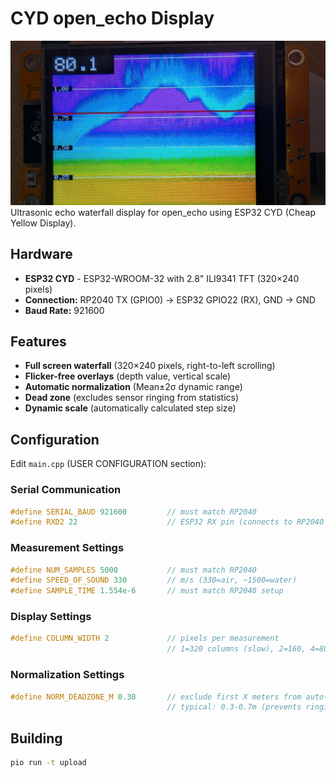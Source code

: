 # CYD open_echo Display
<img src="https://github.com/matztam/open_echo_cyd_display/blob/main/misc/img1.jpg?raw=true" />
Ultrasonic echo waterfall display for open_echo using ESP32 CYD (Cheap Yellow Display).

## Hardware

- **ESP32 CYD** - ESP32-WROOM-32 with 2.8" ILI9341 TFT (320×240 pixels)
- **Connection:** RP2040 TX (GPIO0) → ESP32 GPIO22 (RX), GND → GND
- **Baud Rate:** 921600

## Features

- **Full screen waterfall** (320×240 pixels, right-to-left scrolling)
- **Flicker-free overlays** (depth value, vertical scale)
- **Automatic normalization** (Mean±2σ dynamic range)
- **Dead zone** (excludes sensor ringing from statistics)
- **Dynamic scale** (automatically calculated step size)

## Configuration

Edit `main.cpp` (USER CONFIGURATION section):

### Serial Communication
```cpp
#define SERIAL_BAUD 921600         // must match RP2040
#define RXD2 22                    // ESP32 RX pin (connects to RP2040 TX)
```

### Measurement Settings
```cpp
#define NUM_SAMPLES 5000           // must match RP2040
#define SPEED_OF_SOUND 330         // m/s (330=air, ~1500=water)
#define SAMPLE_TIME 1.554e-6       // must match RP2040 setup
```

### Display Settings
```cpp
#define COLUMN_WIDTH 2             // pixels per measurement
                                   // 1=320 columns (slow), 2=160, 4=80 (fast)
```

### Normalization Settings
```cpp
#define NORM_DEADZONE_M 0.30       // exclude first X meters from auto-gain
                                   // typical: 0.3-0.7m (prevents ringing)
```

## Building

```bash
pio run -t upload
```
